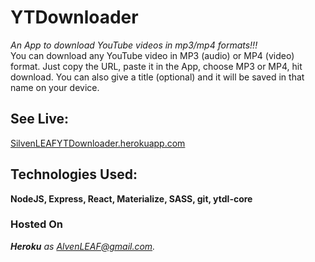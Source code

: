 # YTDownloader
*An App to download YouTube videos in mp3/mp4 formats!!!*    
You can download any YouTube video in MP3 (audio) or MP4 (video) format. Just copy the URL, paste it in the App, choose MP3 or MP4, hit download. You can also give a title (optional) and it will be saved in that name on your device.      

## **See Live:**
[SilvenLEAFYTDownloader.herokuapp.com](http://SilvenLEAFYTDownloader.herokuapp.com)    

## **Technologies Used:**
**NodeJS, Express, React, Materialize, SASS, git, ytdl-core**    

### **Hosted On**
***Heroku*** *as AlvenLEAF@gmail.com.*
